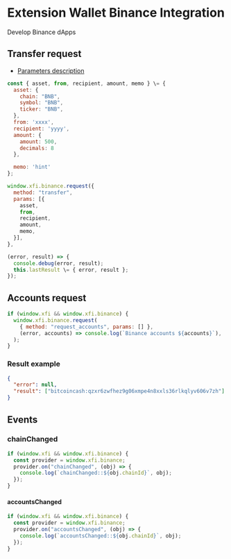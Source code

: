 # Extension Wallet Binance Integration

Develop Binance dApps

## Transfer request

- [Parameters description](https://docs.xdefi.io/docs/technical-documentation/xdefi-extension-integration/detect-xdefi-providers#parameters)

```javascript
const { asset, from, recipient, amount, memo } \= {
  asset: {
    chain: "BNB",
    symbol: "BNB",
    ticker: "BNB",
  },
  from: 'xxxx',
  recipient: 'yyyy',
  amount: {
    amount: 500,
    decimals: 8
  },

  memo: 'hint'
};

window.xfi.binance.request({
  method: "transfer",
  params: [{
    asset,
    from,
    recipient,
    amount,
    memo,
  }],
},

(error, result) => {
  console.debug(error, result);
  this.lastResult \= { error, result };
});
```

## Accounts request

```javascript
if (window.xfi && window.xfi.binance) {
  window.xfi.binance.request(
    { method: "request_accounts", params: [] },
    (error, accounts) => console.log(`Binance accounts ${accounts}`),
  );
}
```

### Result example

```json
{
  "error": null,
  "result": ["bitcoincash:qzxr6zwfhez9g06xmpe4n8xxls36rlkqlyv606v7zh"]
}
```

## Events

### chainChanged

```javascript
if (window.xfi && window.xfi.binance) {
  const provider = window.xfi.binance;
  provider.on("chainChanged", (obj) => {
    console.log(`chainChanged::${obj.chainId}`, obj);
  });
}
```

#### accountsChanged

```javascript
if (window.xfi && window.xfi.binance) {
  const provider = window.xfi.binance;
  provider.on("accountsChanged", (obj) => {
    console.log(`accountsChanged::${obj.chainId}`, obj);
  });
}
```
